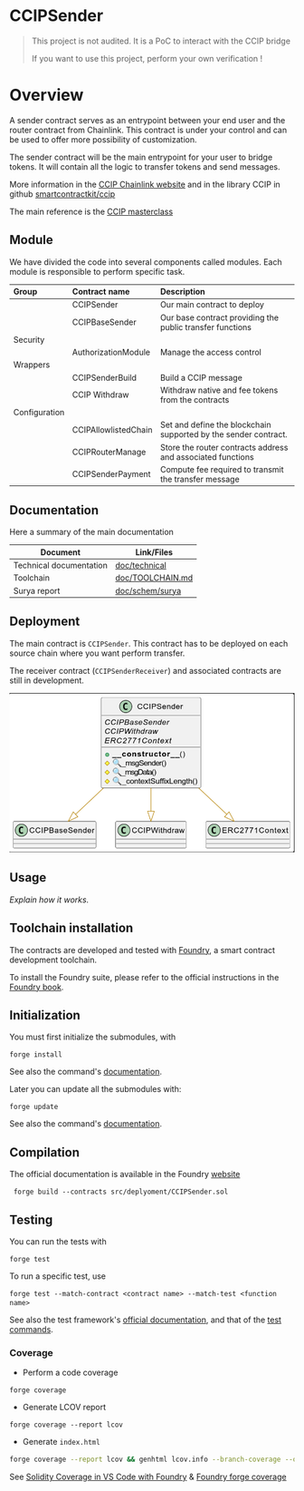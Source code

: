 # CCIPSender

> This project is not audited. It is a PoC to interact with the CCIP bridge
> 
>If you want to use this project, perform your own verification !

# Overview

A sender contract serves as an entrypoint between your end user and the router contract from Chainlink. This contract is under your control and can be used to offer more possibility of customization.

The sender contract will be the main entrypoint for your user to bridge tokens. It will contain all the logic to transfer tokens and send messages.

More information in the [CCIP Chainlink website](https://docs.chain.link/ccip) and in the library CCIP in github [smartcontractkit/ccip](https://github.com/smartcontractkit/ccip)

The main reference is the [CCIP masterclass](https://andrej-rakic.gitbook.io/chainlink-ccip/ccip-masterclass/exercise-1-transfer-tokens)

## Module

We have divided the code into several components called modules. Each module is responsible to perform specific task.

| **Group**     | **Contract name**    | **Description**                                              |
| :------------ | :------------------- | :----------------------------------------------------------- |
|               | CCIPSender           | Our main contract to deploy                                  |
|               | CCIPBaseSender       | Our base contract providing the public transfer functions    |
| Security      |                      |                                                              |
|               | AuthorizationModule  | Manage the access control                                    |
| Wrappers      |                      |                                                              |
|               | CCIPSenderBuild      | Build a CCIP message                                         |
|               | CCIP Withdraw        | Withdraw native and fee tokens from the contracts            |
| Configuration |                      |                                                              |
|               | CCIPAllowlistedChain | Set and define the blockchain supported by the sender contract. |
|               | CCIPRouterManage     | Store the router contracts address and associated functions  |
|               | CCIPSenderPayment    | Compute fee required to transmit the transfer message        |



## Documentation

Here a summary of the main documentation

| Document                | Link/Files                             |
| ----------------------- | -------------------------------------- |
| Technical documentation | [doc/technical](./doc/technical.md)    |
| Toolchain               | [doc/TOOLCHAIN.md](./doc/TOOLCHAIN.md) |
| Surya report            | [doc/schem/surya](./doc/schema/surya)  |

## Deployment

The main contract is `CCIPSender`. This contract has to be deployed on each source chain where you want perform transfer.

The receiver contract (`CCIPSenderReceiver`) and associated contracts are still in development.

![Screenshot from 2024-04-15 10-31-17](./doc/schema/uml.png)

## Usage

*Explain how it works.*


## Toolchain installation

The contracts are developed and tested with [Foundry](https://book.getfoundry.sh), a smart contract development toolchain.

To install the Foundry suite, please refer to the official instructions in the [Foundry book](https://book.getfoundry.sh/getting-started/installation).

## Initialization

You must first initialize the submodules, with

```
forge install
```

See also the command's [documentation](https://book.getfoundry.sh/reference/forge/forge-install).

Later you can update all the submodules with:

```
forge update
```

See also the command's [documentation](https://book.getfoundry.sh/reference/forge/forge-update).



## Compilation

The official documentation is available in the Foundry [website](https://book.getfoundry.sh/reference/forge/build-commands) 

```
 forge build --contracts src/deplyoment/CCIPSender.sol
```

## Testing

You can run the tests with

```
forge test
```

To run a specific test, use

```
forge test --match-contract <contract name> --match-test <function name>
```

See also the test framework's [official documentation](https://book.getfoundry.sh/forge/tests), and that of the [test commands](https://book.getfoundry.sh/reference/forge/test-commands).

### Coverage

* Perform a code coverage

```
forge coverage
```

* Generate LCOV report

```
forge coverage --report lcov
```

- Generate `index.html`

```bash
forge coverage --report lcov && genhtml lcov.info --branch-coverage --output-dir coverage
```

See [Solidity Coverage in VS Code with Foundry](https://mirror.xyz/devanon.eth/RrDvKPnlD-pmpuW7hQeR5wWdVjklrpOgPCOA-PJkWFU) & [Foundry forge coverage](https://www.rareskills.io/post/foundry-forge-coverage)
